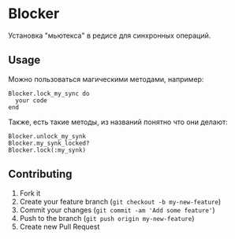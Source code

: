 # Blocker

Установка "мьютекса" в редисе для синхронных операций.

## Usage

Можно пользоваться магическими методами, например:

    Blocker.lock_my_sync do
      your code
    end

Также, есть такие методы, из названий понятно что они делают:

    Blocker.unlock_my_synk
    Blocker.my_synk_locked?
    Blocker.lock(:my_synk)

## Contributing

1. Fork it
2. Create your feature branch (`git checkout -b my-new-feature`)
3. Commit your changes (`git commit -am 'Add some feature'`)
4. Push to the branch (`git push origin my-new-feature`)
5. Create new Pull Request
